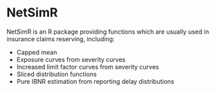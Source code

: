 # NetSimR

NetSimR is an R package providing functions which are usually used in insurance claims reserving, including:

- Capped mean
- Exposure curves from severity curves
- Increased limit factor curves from severity curves
- Sliced distribution functions
- Pure IBNR estimation from reporting delay distributions
